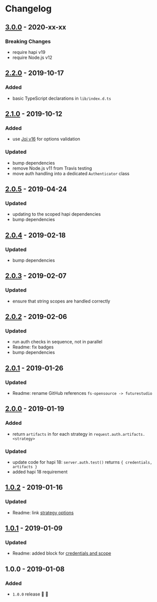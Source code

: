 # Changelog


## [3.0.0](https://github.com/futurestudio/hapi-auth-multiple-strategies/compare/v2.2.0...v3.0.0) - 2020-xx-xx

### Breaking Changes
- require hapi v19
- require Node.js v12


## [2.2.0](https://github.com/futurestudio/hapi-auth-multiple-strategies/compare/v2.1.0...v2.2.0) - 2019-10-17

### Added
- basic TypeScript declarations in `lib/index.d.ts`


## [2.1.0](https://github.com/futurestudio/hapi-auth-multiple-strategies/compare/v2.0.5...v2.1.0) - 2019-10-12

### Added
- use [Joi v16](https://github.com/hapijs/joi) for options validation

### Updated
- bump dependencies
- remove Node.js v11 from Travis testing
- move auth handling into a dedicated `Authenticator` class


## [2.0.5](https://github.com/futurestudio/hapi-auth-multiple-strategies/compare/v2.0.4...v2.0.5) - 2019-04-24

### Updated
- updating to the scoped hapi dependencies
- bump dependencies


## [2.0.4](https://github.com/futurestudio/hapi-auth-multiple-strategies/compare/v2.0.3...v2.0.4) - 2019-02-18

### Updated
- bump dependencies


## [2.0.3](https://github.com/futurestudio/hapi-auth-multiple-strategies/compare/v2.0.2...v2.0.3) - 2019-02-07

### Updated
- ensure that string scopes are handled correctly


## [2.0.2](https://github.com/futurestudio/hapi-auth-multiple-strategies/compare/v2.0.1...v2.0.2) - 2019-02-06

### Updated
- run auth checks in sequence, not in parallel
- Readme: fix badges
- bump dependencies


## [2.0.1](https://github.com/futurestudio/hapi-auth-multiple-strategies/compare/v2.0.0...v2.0.1) - 2019-01-26

### Updated
- Readme: rename GitHub references `fs-opensource -> futurestudio`


## [2.0.0](https://github.com/futurestudio/hapi-auth-multiple-strategies/compare/v1.0.2...v2.0.0) - 2019-01-19

### Added
- return `artifacts` in for each strategy in `request.auth.artifacts.<strategy>`

### Updated
- update code for hapi 18: `server.auth.test()` returns `{ credentials, artifacts }`
- added hapi 18 requirement


## [1.0.2](https://github.com/futurestudio/hapi-auth-multiple-strategies/compare/v1.0.1...v1.0.2) - 2019-01-16

### Updated
- Readme: link [strategy options](https://github.com/futurestudio/hapi-auth-multiple-strategies#authentication-strategy-options)


## [1.0.1](https://github.com/futurestudio/hapi-auth-multiple-strategies/compare/v1.0.0...v1.0.1) - 2019-01-09

### Updated
- Readme: added block for [credentials and scope](https://github.com/futurestudio/hapi-auth-multiple-strategies#credentials--scope)


## 1.0.0 - 2019-01-08

### Added
- `1.0.0` release 🚀 🎉
